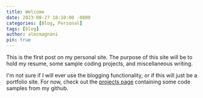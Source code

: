 ```yaml
---
title: Welcome
date: 2023-08-27 18:10:00 -0800
categories: [Blog, Personal]
tags: [blog]
author: alecmagnani
pin: true
---
```


This is the first post on my personal site. The purpose of this site will be to  hold my resume, some sample coding projects, and miscellaneous writing.

I'm not sure if I will ever use the blogging functionality, or if this will just be a portfolio site. For now, check out the [projects page](../../projects) containing some code samples from my github.

